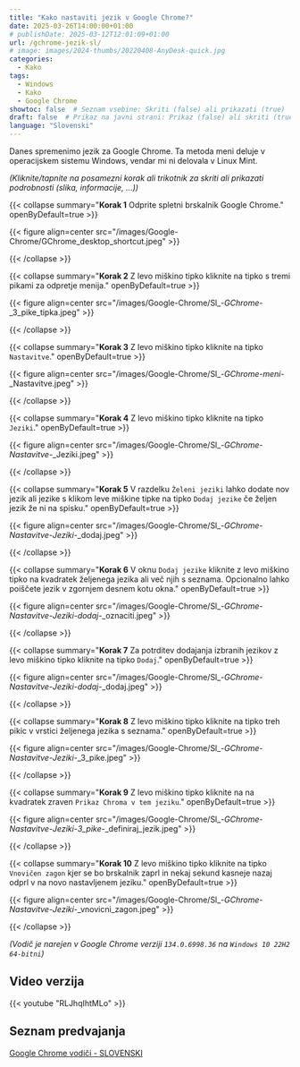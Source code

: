```yaml
---
title: "Kako nastaviti jezik v Google Chrome?"
date: 2025-03-26T14:00:00+01:00
# publishDate: 2025-03-12T12:01:09+01:00
url: /gchrome-jezik-sl/
# image: images/2024-thumbs/20220408-AnyDesk-quick.jpg
categories: 
  - Kako
tags: 
  - Windows
  - Kako
  - Google Chrome
showtoc: false  # Seznam vsebine: Skriti (false) ali prikazati (true)
draft: false  # Prikaz na javni strani: Prikaz (false) ali skriti (true)
language: "Slovenski"
---
```


Danes spremenimo jezik za Google Chrome. Ta metoda meni deluje v operacijskem sistemu Windows, vendar mi ni delovala v Linux Mint.

*(Kliknite/tapnite na posamezni korak ali trikotnik za skriti ali prikazati podrobnosti (slika, informacije, ...))*

{{< collapse summary="**Korak 1** Odprite spletni brskalnik Google Chrome." openByDefault=true >}}

 {{< figure align=center src="/images/Google-Chrome/GChrome_desktop_shortcut.jpeg" >}}

{{< /collapse >}}

{{< collapse summary="**Korak 2** Z levo miškino tipko kliknite na tipko s tremi pikami za odpretje menija." openByDefault=true >}}

 {{< figure align=center src="/images/Google-Chrome/Sl_-_GChrome_-_3_pike_tipka.jpeg" >}}

{{< /collapse >}}

{{< collapse summary="**Korak 3** Z levo miškino tipko kliknite na tipko `Nastavitve`." openByDefault=true >}}

 {{< figure align=center src="/images/Google-Chrome/Sl_-_GChrome_-_meni_-_Nastavitve.jpeg" >}}

{{< /collapse >}}

{{< collapse summary="**Korak 4** Z levo miškino tipko kliknite na tipko `Jeziki`." openByDefault=true >}}

   {{< figure align=center src="/images/Google-Chrome/Sl_-_GChrome_-_Nastavitve_-_Jeziki.jpeg" >}}

{{< /collapse >}}

{{< collapse summary="**Korak 5** V razdelku `Želeni jeziki` lahko dodate nov jezik ali jezike s klikom leve miškine tipke na tipko `Dodaj jezike` če željen jezik že ni na spisku." openByDefault=true >}}
   
   {{< figure align=center src="/images/Google-Chrome/Sl_-_GChrome_-_Nastavitve_-_Jeziki_-_dodaj.jpeg" >}}

{{< /collapse >}}

{{< collapse summary="**Korak 6** V oknu `Dodaj jezike` kliknite z levo miškino tipko na kvadratek željenega jezika ali več njih s seznama. Opcionalno lahko poiščete jezik v zgornjem desnem kotu okna." openByDefault=true >}}
   
   {{< figure align=center src="/images/Google-Chrome/Sl_-_GChrome_-_Nastavitve_-_Jeziki_-_dodaj_-_oznaciti.jpeg" >}}

{{< /collapse >}}

{{< collapse summary="**Korak 7** Za potrditev dodajanja izbranih jezikov z levo miškino tipko kliknite na tipko `Dodaj`." openByDefault=true >}}
   
   {{< figure align=center src="/images/Google-Chrome/Sl_-_GChrome_-_Nastavitve_-_Jeziki_-_dodaj_-_dodaj.jpeg" >}}

{{< /collapse >}}

{{< collapse summary="**Korak 8** Z levo miškino tipko kliknite na tipko treh pikic v vrstici željenega jezika s seznama." openByDefault=true >}}
   
   {{< figure align=center src="/images/Google-Chrome/Sl_-_GChrome_-_Nastavitve_-_Jeziki_-_3_pike.jpeg" >}}

{{< /collapse >}}

{{< collapse summary="**Korak 9** Z levo miškino tipko kliknite na na kvadratek zraven `Prikaz Chroma v tem jeziku`." openByDefault=true >}}
   
   {{< figure align=center src="/images/Google-Chrome/Sl_-_GChrome_-_Nastavitve_-_Jeziki_-_3_pike_-_definiraj_jezik.jpeg" >}}

{{< /collapse >}}

{{< collapse summary="**Korak 10** Z levo miškino tipko kliknite na tipko `Vnovičen zagon` kjer se bo brskalnik zaprl in nekaj sekund kasneje nazaj odprl v na novo nastavljenem jeziku." openByDefault=true >}}
   
   {{< figure align=center src="/images/Google-Chrome/Sl_-_GChrome_-_Nastavitve_-_Jeziki_-_vnovicni_zagon.jpeg" >}}

{{< /collapse >}}

*(Vodič je narejen v Google Chrome verziji `134.0.6998.36` na `Windows 10 22H2 64-bitni`)*

## Video verzija

{{< youtube "RLJhqIhtMLo" >}}

## Seznam predvajanja

[Google Chrome vodiči - SLOVENSKI](https://www.youtube.com/playlist?list=PLbvZxzmdNckz9HYQyjkBTiQu0GxfCDjwf "Kliknite/tapnite da odprete YouTube predcajalni seznam!")

